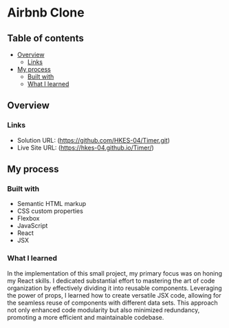 # Airbnb Clone

## Table of contents

- [Overview](#overview)
  - [Links](#links)
- [My process](#my-process)
  - [Built with](#built-with)
  - [What I learned](#what-i-learned)

## Overview

### Links

- Solution URL: (https://github.com/HKES-04/Timer.git)
- Live Site URL: (https://hkes-04.github.io/Timer/)

## My process

### Built with

- Semantic HTML markup
- CSS custom properties
- Flexbox
- JavaScript
- React
- JSX

### What I learned

In the implementation of this small project, my primary focus was on honing my React skills. I dedicated substantial effort to mastering the art of code organization by effectively dividing it into reusable components. Leveraging the power of props, I learned how to create versatile JSX code, allowing for the seamless reuse of components with different data sets. This approach not only enhanced code modularity but also minimized redundancy, promoting a more efficient and maintainable codebase.
